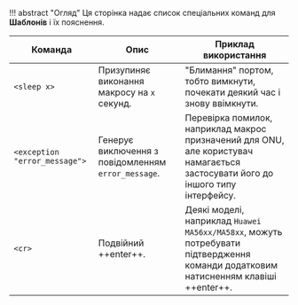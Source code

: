 !!! abstract "Огляд"
    Ця сторінка надає список спеціальних команд для **Шаблонів** і їх пояснення.

| Команда | Опис | Приклад використання |
| ------- | ---- | -------------------- |
| `<sleep x>` | Призупиняє виконання макросу на `x` секунд. | "Блимання" портом, тобто вимкнути, почекати деякий час і знову ввімкнути. |
| `<exception "error_message">` | Генерує виключення з повідомленням `error_message`. | Перевірка помилок, наприклад макрос призначений для ONU, але користувач намагається застосувати його до іншого типу інтерфейсу. |
| `<cr>` | Подвійний ++enter++. | Деякі моделі, наприклад `Huawei MA56xx/MA58xx`, можуть потребувати підтвердження команди додатковим натисненням клавіші ++enter++. |